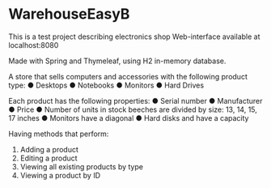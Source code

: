 # WarehouseEasyB
This is a test project describing electronics shop
Web-interface available at localhost:8080

Made with Spring and Thymeleaf, using H2 in-memory database.

A store that sells computers and accessories with the following product type: 
  ● Desktops 
  ● Notebooks 
  ● Monitors 
  ● Hard Drives 

Each product has the following properties: 
  ● Serial number 
  ● Manufacturer 
  ● Price 
  ● Number of units in stock beeches are divided by size: 13, 14, 15, 17 inches 
  ● Monitors have a diagonal 
  ● Hard disks and have a capacity 

Having methods that perform:
1. Adding a product 
2. Editing a product 
3. Viewing all existing products by type 
4. Viewing a product by ID
